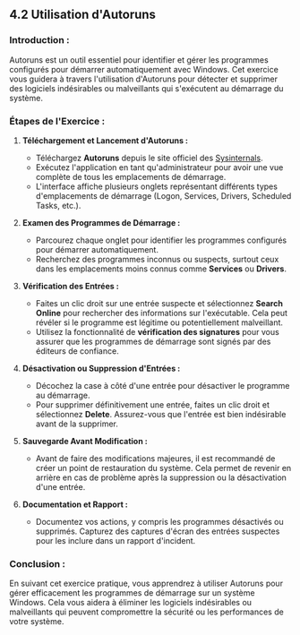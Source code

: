 
## 4.2 Utilisation d'Autoruns

### Introduction :
Autoruns est un outil essentiel pour identifier et gérer les programmes configurés pour démarrer automatiquement avec Windows. Cet exercice vous guidera à travers l'utilisation d'Autoruns pour détecter et supprimer des logiciels indésirables ou malveillants qui s'exécutent au démarrage du système.

### Étapes de l'Exercice :

1. **Téléchargement et Lancement d'Autoruns :**
   - Téléchargez **Autoruns** depuis le site officiel des [Sysinternals](https://docs.microsoft.com/en-us/sysinternals/downloads/autoruns).
   - Exécutez l'application en tant qu'administrateur pour avoir une vue complète de tous les emplacements de démarrage.
   - L'interface affiche plusieurs onglets représentant différents types d'emplacements de démarrage (Logon, Services, Drivers, Scheduled Tasks, etc.).

2. **Examen des Programmes de Démarrage :**
   - Parcourez chaque onglet pour identifier les programmes configurés pour démarrer automatiquement.
   - Recherchez des programmes inconnus ou suspects, surtout ceux dans les emplacements moins connus comme **Services** ou **Drivers**.

3. **Vérification des Entrées :**
   - Faites un clic droit sur une entrée suspecte et sélectionnez **Search Online** pour rechercher des informations sur l'exécutable. Cela peut révéler si le programme est légitime ou potentiellement malveillant.
   - Utilisez la fonctionnalité de **vérification des signatures** pour vous assurer que les programmes de démarrage sont signés par des éditeurs de confiance.

4. **Désactivation ou Suppression d'Entrées :**
   - Décochez la case à côté d'une entrée pour désactiver le programme au démarrage.
   - Pour supprimer définitivement une entrée, faites un clic droit et sélectionnez **Delete**. Assurez-vous que l'entrée est bien indésirable avant de la supprimer.

5. **Sauvegarde Avant Modification :**
   - Avant de faire des modifications majeures, il est recommandé de créer un point de restauration du système. Cela permet de revenir en arrière en cas de problème après la suppression ou la désactivation d'une entrée.

6. **Documentation et Rapport :**
   - Documentez vos actions, y compris les programmes désactivés ou supprimés. Capturez des captures d'écran des entrées suspectes pour les inclure dans un rapport d'incident.

### Conclusion :
En suivant cet exercice pratique, vous apprendrez à utiliser Autoruns pour gérer efficacement les programmes de démarrage sur un système Windows. Cela vous aidera à éliminer les logiciels indésirables ou malveillants qui peuvent compromettre la sécurité ou les performances de votre système.
